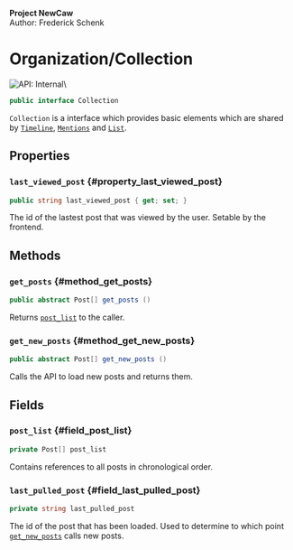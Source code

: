 **Project NewCaw** \
Author: Frederick Schenk

# Organization/Collection

![API: Internal](https://img.shields.io/badge/API-Internal-green?style=flat-square)\

```c#
public interface Collection
```

`Collection` is a interface which provides basic elements which are shared by [`Timeline`](Timeline.md), [`Mentions`](Mentions.md) and [`List`](List.md).

## Properties

### `last_viewed_post` {#property_last_viewed_post}

```c#
public string last_viewed_post { get; set; }
```

The id of the lastest post that was viewed by the user. Setable by the frontend.

## Methods

### `get_posts` {#method_get_posts}

```c#
public abstract Post[] get_posts ()
```

Returns [`post_list`](#field_post_list) to the caller.

### `get_new_posts` {#method_get_new_posts}

```c#
public abstract Post[] get_new_posts ()
```

Calls the API to load new posts and returns them.

## Fields

### `post_list` {#field_post_list}

```c#
private Post[] post_list
```

Contains references to all posts in chronological order.

### `last_pulled_post` {#field_last_pulled_post}

```c#
private string last_pulled_post
```

The id of the post that has been loaded. Used to determine to which point [`get_new_posts`](#method_get_new_posts) calls new posts.
